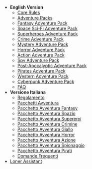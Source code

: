 <!-- _navbar.md -->

- **English Version**
  - [Core Rules](en/loner-en.md)
  - [Adventure Packs](en/adventure-packs.md)
  - [Fantasy Adventure Pack](en/AP01_fantasy.md)
  - [Space Sci-Fi Adventure Pack](en/AP02_Space.md)
  - [Superheroes Adventure Pack](en/AP03_superheroes.md)
  - [Crime Adventure Pack](en/AP04_crime.md)
  - [Mystery Adventure Pack](en/AP05_mystery.md)
  - [Horror Adventure Pack](en/AP06_horror.md)
  - [Action Adventure Pack](en/AP07_action_adventure.md)
  - [Spy Adventure Pack](en/AP08_spy.md)
  - [Post-Apocalyptic Adventure Pack](en/AP09_postapoc.md)
  - [Pirates Adventure Pack](en/AP10_pirates.md)
  - [Western Adventure Pack](en/AP11_western.md)
  - [Cyberpunk Adventure Pack](en/AP12_cyberpunk.md)
  - [FAQ](/en/faq.md)
- **Versione Italiana**
  - [Regolamento](it/loner-ita.md)
  - [Pacchetti Avventura](it/pacchetti-avventura.md)
  - [Pacchetto Avventura Fantasy](it/AP01_fantasy.md)
  - [Pacchetto Avventura Spazio](it/AP02_spazio.md)
  - [Pacchetto Avventura Supereroi](it/AP03_supereroi.md)
  - [Pacchetto Avventura Crimine](it/AP04_crimine.md)
  - [Pacchetto Avventura Giallo](it/AP05_giallo.md)
  - [Pacchetto Avventura Horror](it/AP06_horror.md)
  - [Pacchetto Avventura Azione](it/AP07_azione.md)
  - [Pacchetto Avventura Spionaggio](it/AP08_spionaggio.md)
  - [Pacchetto Avventura Pirati](it/AP10_pirati.md)
  - [Domande Frequenti](it/domande_frequenti.md)
- [Loner Assistant](https://zeruhur.space/loner-assistant/)